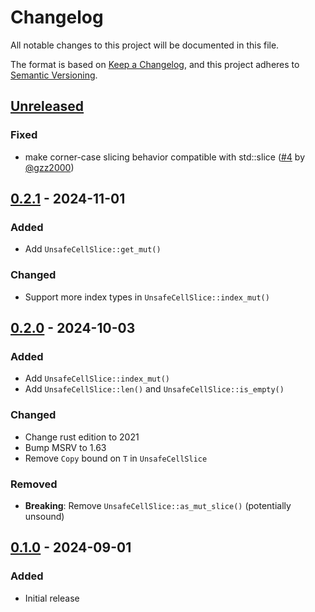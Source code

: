 # Changelog

All notable changes to this project will be documented in this file.

The format is based on [Keep a Changelog](https://keepachangelog.com/en/1.0.0/),
and this project adheres to [Semantic Versioning](https://semver.org/spec/v2.0.0.html).

## [Unreleased]

### Fixed
 - make corner-case slicing behavior compatible with std::slice ([#4](https://github.com/LDeakin/unsafe_cell_slice/pull/4) by [@gzz2000])

## [0.2.1] - 2024-11-01

### Added
 - Add `UnsafeCellSlice::get_mut()`

### Changed
 - Support more index types in `UnsafeCellSlice::index_mut()`

## [0.2.0] - 2024-10-03

### Added
 - Add `UnsafeCellSlice::index_mut()`
 - Add `UnsafeCellSlice::len()` and `UnsafeCellSlice::is_empty()`

### Changed
 - Change rust edition to 2021
 - Bump MSRV to 1.63
 - Remove `Copy` bound on `T` in `UnsafeCellSlice`

### Removed
 - **Breaking**: Remove `UnsafeCellSlice::as_mut_slice()` (potentially unsound)

## [0.1.0] - 2024-09-01

### Added
 - Initial release

[unreleased]: https://github.com/LDeakin/unsafe_cell_slice/compare/v0.2.1...HEAD
[0.2.1]: https://github.com/LDeakin/unsafe_cell_slice/releases/tag/v0.2.1
[0.2.0]: https://github.com/LDeakin/unsafe_cell_slice/releases/tag/v0.2.0
[0.1.0]: https://github.com/LDeakin/unsafe_cell_slice/releases/tag/v0.1.0

[@gzz2000]: https://github.com/gzz2000
